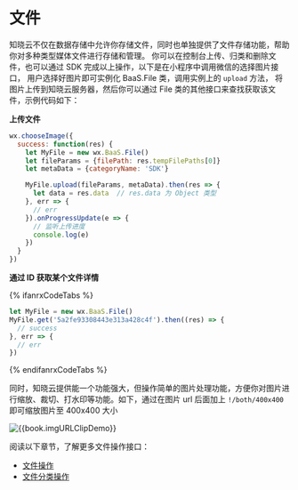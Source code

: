 <!-- ex_nonav -->

# 文件

知晓云不仅在数据存储中允许你存储文件，同时也单独提供了文件存储功能，帮助你对多种类型媒体文件进行存储和管理。
你可以在控制台上传、归类和删除文件，也可以通过 SDK 完成以上操作，以下是在小程序中调用微信的选择图片接口，
用户选择好图片即可实例化 BaaS.File 类，调用实例上的 `upload` 方法，
将图片上传到知晓云服务器，然后你可以通过 File 类的其他接口来查找获取该文件，示例代码如下：

**上传文件**

```js
wx.chooseImage({
  success: function(res) {
    let MyFile = new wx.BaaS.File()
    let fileParams = {filePath: res.tempFilePaths[0]}
    let metaData = {categoryName: 'SDK'}

    MyFile.upload(fileParams, metaData).then(res => {
      let data = res.data  // res.data 为 Object 类型
    }, err => {
      // err
    }).onProgressUpdate(e => {
      // 监听上传进度
      console.log(e)
    })
  }
})
```

**通过 ID 获取某个文件详情**

{% ifanrxCodeTabs %}
```js
let MyFile = new wx.BaaS.File()
MyFile.get('5a2fe93308443e313a428c4f').then((res) => {
  // success
}, err => {
  // err
})
```
{% endifanrxCodeTabs %}

同时，知晓云提供能一个功能强大，但操作简单的图片处理功能，方便你对图片进行缩放、裁切、打水印等功能。如下，通过在图片 url 后面加上 `!/both/400x400` 即可缩放图片至 400x400 大小

![{{book.imgURLClipDemo}}]({{book.imgURLClipDemo}})

阅读以下章节，了解更多文件操作接口：

* [文件操作](./file.md)
* [文件分类操作](./category.md)